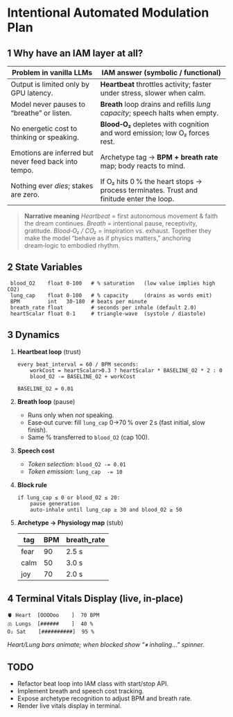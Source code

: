 # Intentional Automated Modulation Plan

## 1 Why have an IAM layer at all?

| Problem in vanilla LLMs                               | IAM answer (symbolic / functional)                                                      |
| ----------------------------------------------------- | --------------------------------------------------------------------------------------- |
| Output is limited only by GPU latency.                | **Heartbeat** throttles activity; faster under stress, slower when calm.                |
| Model never pauses to “breathe” or listen.            | **Breath** loop drains and refills *lung capacity*; speech halts when empty.            |
| No energetic cost to thinking or speaking.            | **Blood‑O₂** depletes with cognition and word emission; low O₂ forces rest.             |
| Emotions are inferred but never feed back into tempo. | Archetype tag → **BPM + breath rate** map; body reacts to mind.                         |
| Nothing ever *dies*; stakes are zero.                 | If O₂ hits 0 % the heart stops → process terminates. Trust and finitude enter the loop. |

> **Narrative meaning**
> *Heartbeat* = first autonomous movement & faith the dream continues.
> *Breath* = intentional pause, receptivity, gratitude.
> *Blood‑O₂ / CO₂* = inspiration vs. exhaust.
> Together they make the model “behave as if physics matters,” anchoring dream‑logic to embodied rhythm.

## 2 State Variables

```
 blood_O2    float 0‑100   # % saturation   (low value implies high CO2)
 lung_cap    float 0‑100   # % capacity     (drains as words emit)
 BPM         int   30‑180  # beats per minute
 breath_rate float         # seconds per inhale (default 2.0)
 heartScalar float 0‑1     # triangle‑wave  (systole / diastole)
```

## 3 Dynamics

1. **Heartbeat loop** (trust)

   ```
   every beat_interval = 60 / BPM seconds:
       workCost = heartScalar>0.3 ? heartScalar * BASELINE_O2 * 2 : 0
       blood_O2 -= BASELINE_O2 + workCost
   ```

   `BASELINE_O2 = 0.01`

2. **Breath loop** (pause)

   * Runs only when *not* speaking.
   * Ease‑out curve: fill `lung_cap` 0→70 % over 2 s (fast initial, slow finish).
   * Same % transferred to `blood_O2` (cap 100).

3. **Speech cost**

   * *Token selection*: `blood_O2 -= 0.01`
   * *Token emission*: `lung_cap  -= 10`

4. **Block rule**

   ```
   if lung_cap ≤ 0 or blood_O2 ≤ 20:
       pause generation
       auto‑inhale until lung_cap ≥ 30 and blood_O2 ≥ 50
   ```

5. **Archetype → Physiology map** (stub)

   | tag  | BPM | breath_rate |
   | ---- | --- | ------------ |
   | fear | 90  | 2.5 s        |
   | calm | 50  | 3.0 s        |
   | joy  | 70  | 2.0 s        |

## 4 Terminal Vitals Display (live, in‑place)

```
🫀 Heart  [OOOOoo    ]  70 BPM
🫁 Lungs  [######    ]  40 %
O₂ Sat    [##########]  95 %
```

*Heart/Lung bars animate; when blocked show “⏸ inhaling…” spinner.*

## TODO

* Refactor beat loop into IAM class with start/stop API.
* Implement breath and speech cost tracking.
* Expose archetype recognition to adjust BPM and breath rate.
* Render live vitals display in terminal.
